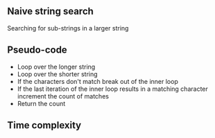## Naive string search

Searching for sub-strings in a larger string

## Pseudo-code

- Loop over the longer string
- Loop over the shorter string
- If the characters don't match break out of the inner loop
- If the last iteration of the inner loop results in a matching character increment the count of matches
- Return the count

## Time complexity